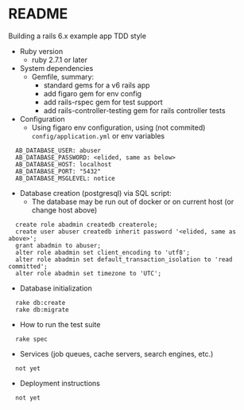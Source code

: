 # README

Building a rails 6.x example app TDD style

* Ruby version
  - ruby 2.7.1 or later
* System dependencies
  - Gemfile, summary:
    - standard gems for a v6 rails app
    - add figaro gem for env config
    - add rails-rspec gem for test support
    - add rails-controller-testing gem for rails controller tests
* Configuration
  - Using figaro env configuration, using (not commited) `config/application.yml` or env variables
```
  AB_DATABASE_USER: abuser
  AB_DATABASE_PASSWORD: <elided, same as below>
  AB_DATABASE_HOST: localhost
  AB_DATABASE_PORT: "5432"
  AB_DATABASE_MSGLEVEL: notice
```
* Database creation (postgresql) via SQL script:
  - The database may be run out of docker or on current host (or change host above)
```
  create role abadmin createdb createrole;
  create user abuser createdb inherit password '<elided, same as above>';
  grant abadmin to abuser;
  alter role abadmin set client_encoding to 'utf8';
  alter role abadmin set default_transaction_isolation to 'read committed';
  alter role abadmin set timezone to 'UTC';
```
* Database initialization
```
  rake db:create
  rake db:migrate
```
* How to run the test suite
```
  rake spec
```
* Services (job queues, cache servers, search engines, etc.)
```
  not yet
```
* Deployment instructions
```
  not yet
 ```
